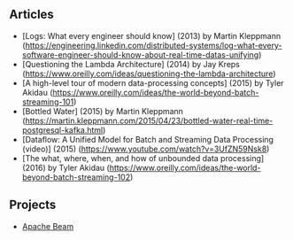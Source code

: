 ## Articles

* [Logs: What every engineer should know] (2013) by Martin Kleppmann (https://engineering.linkedin.com/distributed-systems/log-what-every-software-engineer-should-know-about-real-time-datas-unifying)
* [Questioning the Lambda Architecture] (2014) by Jay Kreps (https://www.oreilly.com/ideas/questioning-the-lambda-architecture)
* [A high-level tour of modern data-processing concepts] (2015) by Tyler Akidau (https://www.oreilly.com/ideas/the-world-beyond-batch-streaming-101)
* [Bottled Water] (2015) by Martin Kleppmann (https://martin.kleppmann.com/2015/04/23/bottled-water-real-time-postgresql-kafka.html)
* [Dataflow: A Unified Model for Batch and Streaming Data Processing (video)] (2015) (https://www.youtube.com/watch?v=3UfZN59Nsk8)
* [The what, where, when, and how of unbounded data processing] (2016) by Tyler Akidau (https://www.oreilly.com/ideas/the-world-beyond-batch-streaming-102)

## Projects

* [Apache Beam](http://beam.incubator.apache.org/)
